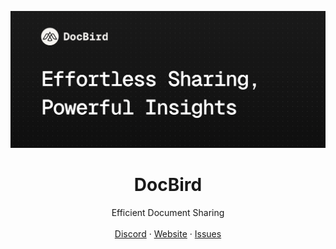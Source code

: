 ![hero](assets/cover.png)

<p align="center">
 <h1 align="center"><b>DocBird</b></h1>
<p align="center">
    Efficient Document Sharing
    <br />
    <br />
    <a href="https://discord.gg/5T3AuGxU">Discord</a>
    ·
    <a href="https://docbird.co">Website</a>
    ·
    <a href="https://github.com/docbird/docbird/issues">Issues</a>
  </p>
</p>

